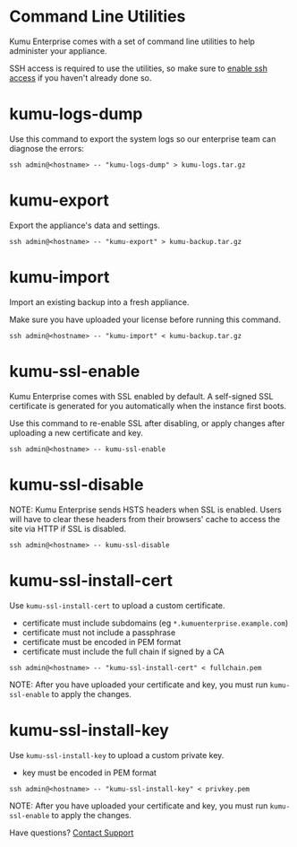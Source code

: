 # Command Line Utilities

Kumu Enterprise comes with a set of command line utilities to help administer
your appliance.

SSH access is required to use the utilities, so make sure to
<a href="ssh-access.md">enable ssh access</a> if you haven't
already done so.

# kumu-logs-dump

Use this command to export the system logs so our enterprise team can
diagnose the errors:

```
ssh admin@<hostname> -- "kumu-logs-dump" > kumu-logs.tar.gz
```

# kumu-export

Export the appliance's data and settings.

```
ssh admin@<hostname> -- "kumu-export" > kumu-backup.tar.gz
```

# kumu-import

Import an existing backup into a fresh appliance.

Make sure you have uploaded your license before running this command.

```
ssh admin@<hostname> -- "kumu-import" < kumu-backup.tar.gz
```

# kumu-ssl-enable

Kumu Enterprise comes with SSL enabled by default. A self-signed SSL certificate is
generated for you automatically when the instance first boots.

Use this command to re-enable SSL after disabling, or apply changes after uploading
a new certificate and key.

```
ssh admin@<hostname> -- kumu-ssl-enable
```

# kumu-ssl-disable

NOTE: Kumu Enterprise sends HSTS headers when SSL is enabled. Users will have to clear
these headers from their browsers' cache to access the site via HTTP if SSL is disabled.

```
ssh admin@<hostname> -- kumu-ssl-disable
```

# kumu-ssl-install-cert

Use `kumu-ssl-install-cert` to upload a custom certificate.

- certificate must include subdomains (eg `*.kumuenterprise.example.com`)
- certificate must not include a passphrase
- certificate must be encoded in PEM format
- certificate must include the full chain if signed by a CA

```
ssh admin@<hostname> -- "kumu-ssl-install-cert" < fullchain.pem
```

NOTE: After you have uploaded your certificate and key, you must run
`kumu-ssl-enable` to apply the changes.

# kumu-ssl-install-key

Use `kumu-ssl-install-key` to upload a custom private key.

- key must be encoded in PEM format

```
ssh admin@<hostname> -- "kumu-ssl-install-key" < privkey.pem
```

NOTE: After you have uploaded your certificate and key, you must run
`kumu-ssl-enable` to apply the changes.

<footer class="page-footer">
  <div class="next">Have questions? <a href="mailto:enterprise@kumu.io">Contact Support</a></div>
</footer>
